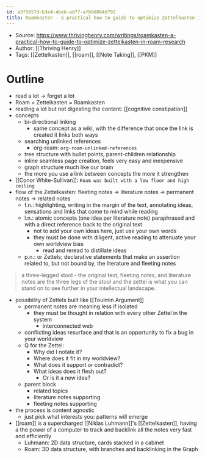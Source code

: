 ```yaml
---
id: a3f5657d-b3e4-4beb-ad77-afb8d864d792
title: Roamkasten - a practical how to guide to optimize Zettelkasten in Roam Research
---
```


- Source: <https://www.thrivinghenry.com/writings/roamkasten-a-practical-how-to-guide-to-optimize-zettelkasten-in-roam-research>
- Author: [[Thriving Henry]]
- Tags: [[Zettelkasten]], [[roam]], [[Note Taking]], [[PKM]]

# Outline

- read a lot -\> forget a lot
- Roam + Zettelkasten = Roamkasten
- reading a lot but not digesting the content: [[cognitive constipation]]
- concepts
  - bi-directional linking
    - same concept as a wiki, with the difference that once the link is created it links both ways
  - searching unlinked references
    - org-roam: `org-roam-unlinked-references`
  - tree structure with bullet points, parent-children relationship
  - inline seamless page creation, feels very easy and inexpensive
  - graph structure much like our brain
  - the more you use a link between concepts the more it strengthen
- [[Conor White-Sullivan]]: `Roam was built with a low floor and high ceiling`
- flow of the Zettelkasten: fleeting notes -\> literature notes -\> permanent notes -\> related notes
  - f.n.: highlighting, writing in the margin of the text, annotating ideas, sensations and links that come to mind while reading
  - l.n.: atomic concepts (one idea per literature note) paraphrased and with a direct reference back to the original text
    - not to add your own ideas here, just use your own words
    - they must be done with diligent, active reading to attenuate your own worldview bias
      - read and reread to distillate ideas
  - p.n.: or Zettels; declarative statements that make an assertion related to, but not bound by, the literature and fleeting notes

> a three-legged stool - the original text, fleeting notes, and literature notes are the three legs of the stool and the zettel is what you can stand on to see further in your intellectual landscape.

- possibility of Zettels built like [[Toulmin Argument]]
  - permanent notes are meaning less if isolated
    - they must be thought in relation with every other Zettel in the system
      - interconnected web
  - conflicting ideas resurface and that is an opportunity to fix a bug in your worldview
  - Q for the Zettel:
    - Why did I notate it?
    - Where does it fit in my worldview?
    - What does it support or contradict?
    - What ideas does it flesh out?
      - Or is it a new idea?
  - parent block
    - related topics
    - literature notes supporting
    - fleeting notes supporting
- the process is content agnostic
  - just pick what interests you: patterns will emerge
- [[roam]] is a supercharged [[Niklas Luhmann]]'s [[Zettelkasten]], having a the power of a computer to track and backlink all the notes very fast and efficiently
  - Luhmann: 2D data structure, cards stacked in a cabinet
  - Roam: 3D data structure, with branches and backlinking in the Graph
